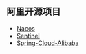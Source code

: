 ## 阿里开源项目
- [Nacos](./Nacos/_readme.md)
- [Sentinel](./Sentinel/_readme.md)
- [Spring-Cloud-Alibaba](./Spring-Cloud-Alibaba/_readme.md)
